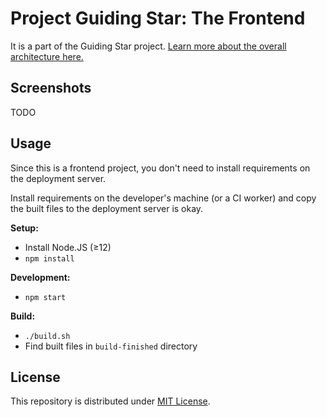 # Project Guiding Star: The Frontend

It is a part of the Guiding Star project.
[Learn more about the overall architecture here.](https://github.com/pku-GeekGame/guiding-star)

## Screenshots

TODO

## Usage

Since this is a frontend project, you don't need to install requirements on the deployment server.

Install requirements on the developer's machine (or a CI worker) and copy the built files to the deployment server is okay.

**Setup:**

- Install Node.JS (≥12)
- `npm install`

**Development:**

- `npm start`

**Build:**

- `./build.sh`
- Find built files in `build-finished` directory

## License

This repository is distributed under [MIT License](LICENSE.md).
